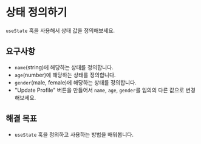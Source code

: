 # 상태 정의하기

`useState` 훅을 사용해서 상태 값을 정의해보세요.

## 요구사항

- `name`(string)에 해당하는 상태를 정의합니다.
- `age`(number)에 해당하는 상태를 정의합니다.
- `gender`(male, female)에 해당하는 상태를 정의합니다.
- "Update Profile" 버튼을 만들어서 `name`, `age`, `gender`를 임의의 다른 값으로 변경해보세요.

## 해결 목표

- `useState` 훅을 정의하고 사용하는 방법을 배워봅니다.
